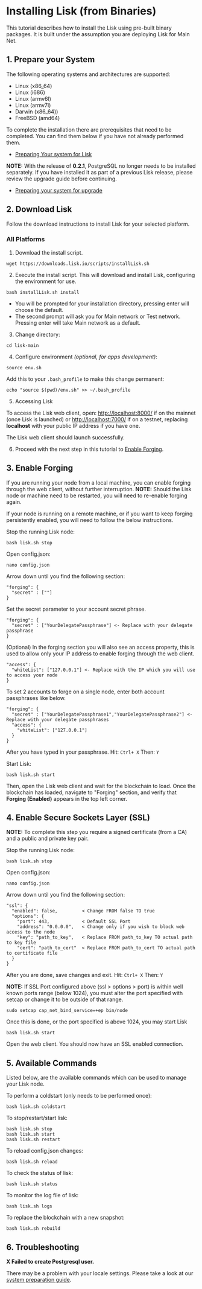 # Installing Lisk (from Binaries)

This tutorial describes how to install the Lisk using pre-built binary packages. It is built under the assumption you are deploying Lisk for Main Net.

## 1. Prepare your System

The following operating systems and architectures are supported:

- Linux (x86_64)
- Linux (i686)
- Linux (armv6l)
- Linux (armv7l)
- Darwin (x86_64))
- FreeBSD (amd64)

To complete the installation there are prerequisites that need to be completed. You can find them below if you have not already performed them.

* [Preparing Your system for Lisk](/documentation?i=lisk-docs/PrereqSetup)

**NOTE:** With the release of **0.2.1**, PostgreSQL no longer needs to be installed separately. If you have installed it as part of a previous Lisk release, please review the upgrade guide before continuing.

* [Preparing your system for upgrade](/documentation?i=lisk-docs/UpgradeSteps)

## 2. Download Lisk

Follow the download instructions to install Lisk for your selected platform. 

### All Platforms

1. Download the install script.

  ```text
  wget https://downloads.lisk.io/scripts/installLisk.sh
  ```

2. Execute the install script. This will download and install Lisk, configuring the environment for use.

  ```text
  bash installLisk.sh install
  ```
 
 * You will be prompted for your installation directory, pressing enter will choose the default.
 * The second prompt will ask you for Main network or Test network. Pressing enter will take Main network as a default.

3. Change directory:

  ```text
  cd lisk-main
  ```

4. Configure environment _(optional, for apps development)_:

  ```text
  source env.sh
  ```

  Add this to your `.bash_profile` to make this change permanent:

  ```text
  echo "source $(pwd)/env.sh" >> ~/.bash_profile
  ```

5. Accessing Lisk

  To access the Lisk web client, open: [http://localhost:8000/](http://localhost:8000/) if on the mainnet (once Lisk is launched) or [http://localhost:7000/](http://localhost:7000/) if on a testnet, replacing **localhost** with your public IP address if you have one.

  The Lisk web client should launch successfully.
 
6. Proceed with the next step in this tutorial to [Enable Forging](#3-enable-forging).

## 3. Enable Forging

If you are running your node from a local machine, you can enable forging through the web client, without further interruption. **NOTE:** Should the Lisk node or machine need to be restarted, you will need to re-enable forging again.

If your node is running on a remote machine, or if you want to keep forging persistently enabled, you will need to follow the below instructions.

Stop the running Lisk node:

```text
bash lisk.sh stop
```

Open config.json:

```text
nano config.json
```

Arrow down until you find the following section:

```text
"forging": {
  "secret" : [""]
}
```

Set the secret parameter to your account secret phrase.

```text
"forging": {
  "secret" : ["YourDelegatePassphrase"] <- Replace with your delegate passphrase
}
```

(Optional) In the forging section you will also see an access property, this is used to allow only your IP address to enable forging through the web client.

```text
"access": {
  "whiteList": ["127.0.0.1"] <- Replace with the IP which you will use to access your node
}
```

To set 2 accounts to forge on a single node, enter both account passphrases like below.

```text
"forging": {
  "secret" : ["YourDelegatePassphrase1","YourDelegatePassphrase2"] <- Replace with your delegate passphrases
  "access": {
    "whiteList": ["127.0.0.1"]
  }
}
```

After you have typed in your passphrase. Hit: `Ctrl+ X` Then: `Y`

Start Lisk:

```text
bash lisk.sh start
```

Then, open the Lisk web client and wait for the blockchain to load. Once the blockchain has loaded, navigate to "Forging" section, and verify that **Forging (Enabled)** appears in the top left corner.

## 4. Enable Secure Sockets Layer (SSL)

**NOTE:** To complete this step you require a signed certificate (from a CA) and a public and private key pair.

Stop the running Lisk node:

```text
bash lisk.sh stop
```

Open config.json:

```text
nano config.json
```

Arrow down until you find the following section:

```text
"ssl": {
  "enabled": false,         < Change FROM false TO true
  "options": {
    "port": 443,            < Default SSL Port
    "address": "0.0.0.0",   < Change only if you wish to block web access to the node
    "key": "path_to_key",   < Replace FROM path_to_key TO actual path to key file
    "cert": "path_to_cert"  < Replace FROM path_to_cert TO actual path to certificate file
  }
}
```

After you are done, save changes and exit. Hit: `Ctrl+ X` Then: `Y`

**NOTE:** If SSL Port configured above (ssl > options > port) is within well known ports range (below 1024), you must alter the port specified with setcap or change it to be outside of that range.

```text
sudo setcap cap_net_bind_service=+ep bin/node
```

Once this is done, or the port specified is above 1024, you may start Lisk

```text
bash lisk.sh start
```

Open the web client. You should now have an SSL enabled connection.

## 5. Available Commands

Listed below, are the available commands which can be used to manage your Lisk node.

To perform a coldstart (only needs to be performed once):

```text
bash lisk.sh coldstart
```

To stop/restart/start lisk:

```text
bash lisk.sh stop
bash lisk.sh start
bash lisk.sh restart
```

To reload config.json changes:

```text
bash lisk.sh reload
```

To check the status of lisk:

```text
bash lisk.sh status
```

To monitor the log file of lisk:

```text
bash lisk.sh logs
```

To replace the blockchain with a new snapshot:

```text
bash lisk.sh rebuild
```

## 6. Troubleshooting

**X Failed to create Postgresql user.**

There may be a problem with your locale settings. Please take a look at our [system preparation guide](/documentation?i=lisk-docs/PrereqSetup).
